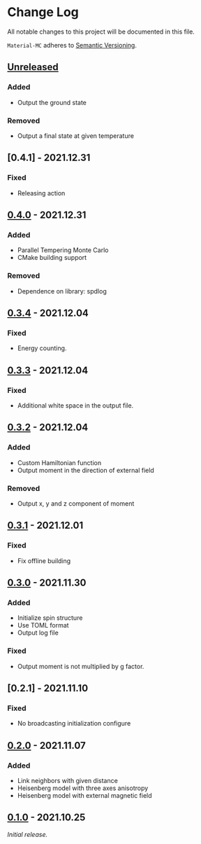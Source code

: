# Change Log
All notable changes to this project will be documented in this file.

`Material-MC` adheres to [Semantic Versioning](https://semver.org/).

## [Unreleased]
### Added
- Output the ground state

### Removed
- Output a final state at given temperature

## [0.4.1] - 2021.12.31
### Fixed
- Releasing action

## [0.4.0] - 2021.12.31
### Added
- Parallel Tempering Monte Carlo
- CMake building support

### Removed
- Dependence on library: spdlog

## [0.3.4] - 2021.12.04
### Fixed
- Energy counting.

## [0.3.3] - 2021.12.04
### Fixed
- Additional white space in the output file.

## [0.3.2] - 2021.12.04
### Added
- Custom Hamiltonian function
- Output moment in the direction of external field

### Removed
- Output x, y and z component of moment

## [0.3.1] - 2021.12.01
### Fixed
- Fix offline building

## [0.3.0] - 2021.11.30
### Added
- Initialize spin structure
- Use TOML format
- Output log file

### Fixed
- Output moment is not multiplied by g factor.

## [0.2.1] - 2021.11.10
### Fixed
- No broadcasting initialization configure

## [0.2.0] - 2021.11.07
### Added
- Link neighbors with given distance
- Heisenberg model with three axes anisotropy
- Heisenberg model with external magnetic field

## [0.1.0] - 2021.10.25
_Initial release._

[Unreleased]: https://github.com/yaozhenghangma/Material-MC/blob/main/CHANGELOG.md
[0.4.0]: https://github.com/yaozhenghangma/Material-MC/releases/tag/0.4.0
[0.3.4]: https://github.com/yaozhenghangma/Material-MC/releases/tag/0.3.4
[0.3.3]: https://github.com/yaozhenghangma/Material-MC/releases/tag/0.3.3
[0.3.2]: https://github.com/yaozhenghangma/Material-MC/releases/tag/0.3.2
[0.3.1]: https://github.com/yaozhenghangma/Material-MC/releases/tag/0.3.1
[0.3.0]: https://github.com/yaozhenghangma/Material-MC/releases/tag/0.3.0
[0.2.0]: https://github.com/yaozhenghangma/Material-MC/releases/tag/0.2.1
[0.2.0]: https://github.com/yaozhenghangma/Material-MC/releases/tag/0.2.0
[0.1.0]: https://github.com/yaozhenghangma/Material-MC/releases/tag/0.1.0
